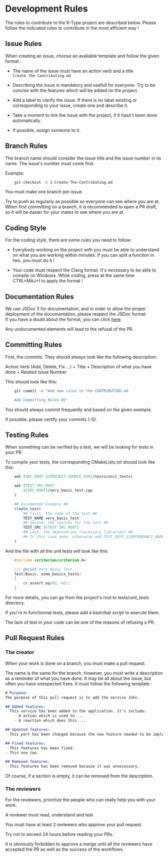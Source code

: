 # Development Rules

The rules to contribute to the R-Type project are described below.
Please follow the indicated rules to contribute in the most efficient way !

## Issue Rules

When creating an issue, choose an available template and follow the given format :

* The name of the issue must have an action verb and a title <br>
`Create the Contributing.md`

* Describing the issue is mandatory and usefull for everyone. Try to be concise with the features which will be added on the project.

* Add a label to clarify the issue. If there is no label existing or corresponding to your issue, create one and describe it.

* Take a moment to link the issue with the project, if it hasn't been done automatically.

* If possible, assign someone to it.

## Branch Rules

The branch name should consider the issue title and the issue number in its name. The issue's number must come first.

Example:

```bash
    git checkout -b 2-Create-The-Contributing.md
```

You must make one branch per issue.

Try to push as regularly as possible so everyone can see where you are at.
When first committing on a branch, it is recommended to open a PR draft, so it will be easier for your mates to see where you are at.

## Coding Style

For the coding style, there are some rules you need to follow:

* Everybody working on the project with you must be able to understand on what you are working within minutes. If you can split a function in two, you must do it !

* Your code must respect the Clang format. It's necessary to be able to compile on Windows. While coding, press at the same time CTRL+MAJ+I to apply the format !

## Documentation Rules

We use JSDoc 3 for documentation, and in order to allow the proper deployment of the documentation, please respect the JSDoc format. <br>
If you have a doubt about the format, you can click [here](https://jsdoc.app/howto-commonjs-modules.html).

Any undocumented elements will lead to the refusal of the PR.

## Committing Rules

First, the commits. They should always look like the following description:

Action Verb (Add, Delete, Fix ...) + Title + Description of what you have done + Related Issue Number

This should look like this:

```bash
    git commit -m "Add new rules to the CONTRIBUTING.md

    Add Committing Rules #2"
```

You should always commit frequently and based on the given exemple.

If possible, please certify your commits (-S).

## Testing Rules

When something can be verified by a test, we will be looking for tests in your PR.

To compile your tests, the corresponding CMakeLists.txt should look like this:

```CMake
    set (SRC_ROOT ${PROJECT_SOURCE_DIR}/tests/unit_tests)

    set (TEST_SRC_ROOT
        ${SRC_ROOT}/very_basic_test.cpp
    )

    ## Documented Example ##
    create_test(
        ## First, the name of the test ##
        TEST_NAME very_basic_test
        ## Second, the sources for the test ##
        TEST_SRC ${TEST_SRC_ROOT}
        ## Last, the depenancies (necessary libraries) ##
        ## In this case none, otherwise add TEST_DEPS ${DEPENDANCY_NAME}
    )
```

And the file with all the unit tests will look like this:

``` C++
    #include <criterion/criterion.h>

    /// @brief Very Basic Test
    Test(Basic, some_basics_tests)
    {
        cr_assert_eq(42, 42);
    }
```

For more details, you can go from the project's root to tests/unit_tests directory.

If you're in functionnal tests, please add a bash/bat script to execute them.

The lack of test in your code can be one of the reasons of refusing a PR.

## Pull Request Rules

### The creator

When your work is done on a branch, you must make a pull request.

The name is the same for the branch.
However, you must write a description as a reminder of what you have done.
It may be all about the issue, but often you have unexpected fixes.
It must follow the following template :

```md
# Purpose:
The purpose of this pull request is to add the service John.

## Added features:
- This service has been added to the application. It's include:
    - A action which is used to ...
    - A reaction which does this ...

## Updated features:
- This part has been changed because the new feature needed to be implemented this way.

## Fixed features:
- This features has been fixed.
- This one too.

## Removed features:
- This features has been removed because it was unnecessary.
```

Of course, if a section is empty, it can be removed from the description.

### The reviewers

For the reviewers, prioritize the people who can really help you with your work.

A reviewer must read, understand and test

You must have at least 2 reviewers who approve your pull request.

Try not to exceed 24 hours before reading your PRs.

It is obviously forbidden to approve a merge until all the reviewers have accepted the PR as well as the success of the workflows.
